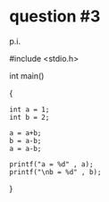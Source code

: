 # question #3
p.i.

#include <stdio.h>

int main()

{
	
	int a = 1;
	int b = 2;
	
	a = a+b;
	b = a-b;
	a = a-b;
	
	printf("a = %d" , a);
	printf("\nb = %d" , b);

}
